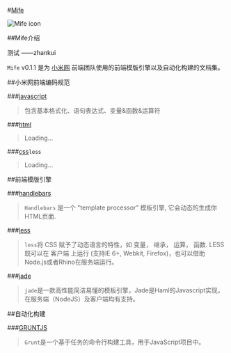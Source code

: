 #[Mife](https://github.com/JsonBeta/Mife/blob/master/mife.md)

![Mife icon](http://p.www.xiaomi.com/zt/130531/images/logo.png)

##Mife介绍


测试 ——zhankui


`Mife` v0.1.1 是为 [小米网](http://www.xiaomi.com "小米网首页") 前端团队使用的前端模版引擎以及自动化构建的文档集。

##小米网前端编码规范

###[javascript](https://github.com/JsonBeta/Mife/blob/master/mife.md "小米网前端编码规范")

> 包含基本格式化、语句表达式、变量&函数&运算符

###[html]()

>Loading...

###[css]()`less`

>Loading...

##前端模版引擎

###[handlebars](https://github.com/JsonBeta/Mife/blob/master/handlebars-tutorial.md "handlebars使用手册")

>`Handlebars` 是一个 "template processor" 模板引擎, 它会动态的生成你HTML页面.  

###[less](https://github.com/JsonBeta/Mife/blob/master/less.md "LESS使用手册")

>`less`将 CSS 赋予了动态语言的特性，如 变量， 继承， 运算， 函数. LESS 既可以在 客户端 上运行 (支持IE 6+, Webkit, Firefox)，也可以借助Node.js或者Rhino在服务端运行。

###[jade](https://github.com/JsonBeta/Mife/blob/master/jade.md "jade使用手册")

>`jade`是一款高性能简洁易懂的模板引擎，Jade是Haml的Javascript实现，在服务端（NodeJS）及客户端均有支持。


##自动化构建

###[GRUNTJS]( "gruntjs使用手册")

>`Grunt`是一个基于任务的命令行构建工具，用于JavaScript项目中。
